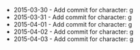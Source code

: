 - 2015-03-30 - Add commit for character: g
- 2015-03-31 - Add commit for character: g
- 2015-04-01 - Add commit for character: g
- 2015-04-02 - Add commit for character: g
- 2015-04-03 - Add commit for character: g
